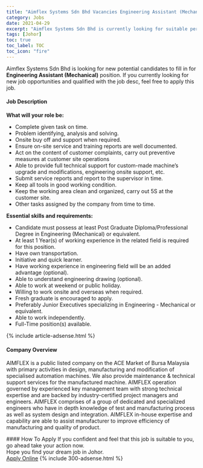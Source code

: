 ```yaml
---
title: "Aimflex Systems Sdn Bhd Vacancies Engineering Assistant (Mechanical)" 
category: Jobs 
date: 2021-04-29 
excerpt: "Aimflex Systems Sdn Bhd is currently looking for suitable person to fill in the Engineering Assistant (Mechanical) which based in Johor" 
tags: [Johor] 
toc: true 
toc_label: TOC 
toc_icon: "fire" 
--- 
```


<p>Aimflex Systems Sdn Bhd is looking for new potential candidates to fill in for <b>Engineering Assistant (Mechanical)</b> position. If you currently looking for new job opportunities and qualified with the job desc, feel free to apply this job.
</p><div><div><h4>Job Description</h4></div><div><div><span><div><p><strong>What will your role be:</strong></p><ul><li>Complete given task on time.&#160;</li><li>Problem identifying, analysis and solving.&#160;</li><li>Onsite buy off and support when required.</li><li>Ensure on-site service and training reports are well documented.</li><li>Act on the content of customer complaints, carry out preventive measures at customer site operations</li><li>Able to provide full technical support for custom-made machine&#8217;s upgrade and modifications, engineering onsite support, etc.</li><li>Submit service reports and report to the supervisor in time.</li><li>Keep all tools in good working condition.</li><li>Keep the working area clean and organized, carry out 5S at the customer site.</li><li>Other tasks assigned by the company from time to time.</li></ul><p><strong>Essential skills and requirements:&#160;</strong></p><ul><li>Candidate must possess at least Post Graduate Diploma/Professional Degree in Engineering (Mechanical) or equivalent.</li><li>At least 1&#160;Year(s) of working experience in the related field is required for this position.</li><li>Have own transportation.</li><li>Initiative and quick learner.</li><li>Have working experience in engineering field will be an added advantage (optional).</li><li>Able to understand engineering drawing (optional).</li><li>Able to work at weekend or public holiday.</li><li>Willing to work onsite and overseas when required.</li><li>Fresh graduate is encouraged to apply.</li><li>Preferably Junior Executives specializing in Engineering - Mechanical or equivalent.</li><li>Able to work independently.</li><li>Full-Time position(s) available.</li></ul></div></span></div></div></div> 
{% include article-adsense.html %} 
<div><div><h4>Company Overview</h4></div><div><div><span><div><p>AIMFLEX is a public listed company on the ACE Market of Bursa Malaysia with primary activities in design, manufacturing and modification of specialised automation machines. We also provide maintenance &amp; technical support services for the manufactured machine.&#160;AIMFLEX operation governed by experienced key management team with strong technical expertise and are backed by industry-certified project managers and engineers. AIMFLEX comprises of a group of dedicated and specialized engineers who have in depth knowledge of test and manufacturing process as well as system design and integration. AIMFLEX in-house expertise and capability are able to assist manufacturer to improve efficiency of manufacturing and quality of product.&#160;&#160;</p></div></span></div></div></div> 
#### How To Apply 
If you confident and feel that this job is suitable to you, go ahead take your action now. <br/> 
Hope you find your dream job in Johor. <br/> 
<a href="https://www.jobstreet.com.my/en/job/engineering-assistant-mechanical-4552168?jobId=jobstreet-my-job-4552168&" class="btn btn--info" target="_blank" rel="nofollow noopenner">Apply Online</a> 
{% include 300-adsense.html %} 